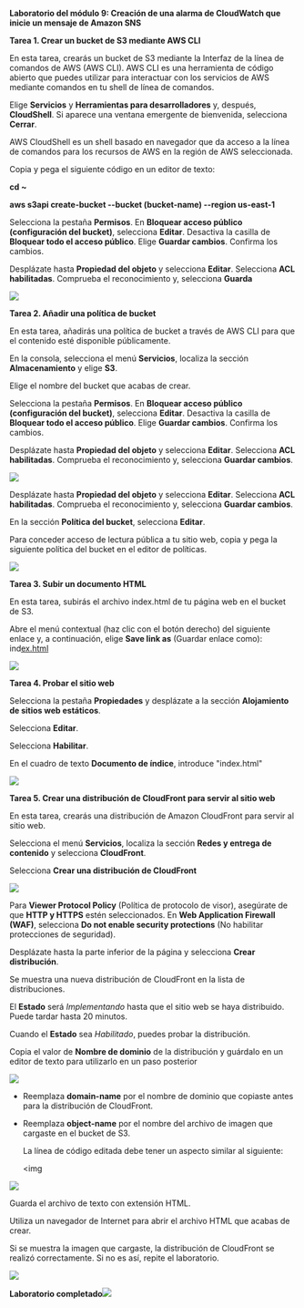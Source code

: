 ﻿**Laboratorio del módulo 9: Creación de una alarma de CloudWatch que inicie un mensaje de Amazon SNS** 

**Tarea 1. Crear un bucket de S3 mediante AWS CLI** 

En esta tarea, crearás un bucket de S3 mediante la Interfaz de la línea de comandos de AWS (AWS CLI). AWS CLI es una herramienta de código abierto que puedes utilizar para interactuar con los servicios de AWS mediante comandos en tu shell de línea de comandos. 

Elige **Servicios** y **Herramientas para desarrolladores** y, después, **CloudShell**. Si aparece una ventana emergente de bienvenida, selecciona **Cerrar**. 

AWS CloudShell es un shell basado en navegador que da acceso a la línea de comandos para los recursos de AWS en la región de AWS seleccionada.

Copia y pega el siguiente código en un editor de texto:

**cd ~** 

**aws s3api create-bucket --bucket (bucket-name) --region us-east-1** 

Selecciona la pestaña **Permisos**. En **Bloquear acceso público (configuración del bucket)**, selecciona **Editar**. Desactiva la casilla de **Bloquear todo el acceso público**. Elige **Guardar cambios**. Confirma los cambios. 

Desplázate hasta **Propiedad del objeto** y selecciona **Editar**. Selecciona **ACL habilitadas**. Comprueba el reconocimiento y, selecciona **Guarda** 

![](![image](https://github.com/JohnJairoR/READMI/assets/152223886/a5b5dd3c-dba9-4ef1-a506-283196755c39)
)

**Tarea 2. Añadir una política de bucket** 

En esta tarea, añadirás una política de bucket a través de AWS CLI para que el contenido esté disponible públicamente.

En la consola, selecciona el menú **Servicios**, localiza la sección **Almacenamiento** y elige **S3**. 

Elige el nombre del bucket que acabas de crear.

Selecciona la pestaña **Permisos**. En **Bloquear acceso público (configuración del bucket)**, selecciona **Editar**. Desactiva la casilla de **Bloquear todo el acceso público**. Elige **Guardar cambios**. Confirma los cambios. 

Desplázate hasta **Propiedad del objeto** y selecciona **Editar**. Selecciona **ACL habilitadas**. Comprueba el reconocimiento y, selecciona **Guardar cambios**. 

![](Aspose.Words.a6ce0c63-8f8d-442b-8b3f-8ad4382bfa0d.002.jpeg)

Desplázate hasta **Propiedad del objeto** y selecciona **Editar**. Selecciona **ACL habilitadas**. Comprueba el reconocimiento y, selecciona **Guardar cambios**. 

En la sección **Política del bucket**, selecciona **Editar**. 

Para conceder acceso de lectura pública a tu sitio web, copia y pega la siguiente política del bucket en el editor de políticas.

![](Aspose.Words.a6ce0c63-8f8d-442b-8b3f-8ad4382bfa0d.003.jpeg)

**Tarea 3. Subir un documento HTML** 

En esta tarea, subirás el archivo index.html de tu página web en el bucket de S3.

Abre el menú contextual (haz clic con el botón derecho) del siguiente enlace y, a continuación, elige **Save link as** (Guardar enlace como): ind[ex.html ](https://aws-tc-largeobjects.s3.us-west-2.amazonaws.com/CUR-TF-100-ACCAIC-1-91563/03-lab-5-cloudfront/s3/index.html)

![](Aspose.Words.a6ce0c63-8f8d-442b-8b3f-8ad4382bfa0d.004.jpeg)

**Tarea 4. Probar el sitio web** 

Selecciona la pestaña **Propiedades** y desplázate a la sección **Alojamiento de sitios web estáticos**. 

Selecciona **Editar**. 

Selecciona **Habilitar**. 

En el cuadro de texto **Documento de índice**, introduce "index.html" 

![](Aspose.Words.a6ce0c63-8f8d-442b-8b3f-8ad4382bfa0d.005.png)

**Tarea 5. Crear una distribución de CloudFront para servir al sitio web** 

En esta tarea, crearás una distribución de Amazon CloudFront para servir al sitio web.

Selecciona el menú **Servicios**, localiza la sección **Redes y entrega de contenido** y selecciona **CloudFront**. 

Selecciona **Crear una distribución de CloudFront** 

![](Aspose.Words.a6ce0c63-8f8d-442b-8b3f-8ad4382bfa0d.006.jpeg)

Para **Viewer Protocol Policy** (Política de protocolo de visor), asegúrate de que **HTTP y HTTPS** estén seleccionados. En **Web Application Firewall (WAF)**, selecciona **Do not enable security protections** (No habilitar protecciones de seguridad).

Desplázate hasta la parte inferior de la página y selecciona **Crear distribución**. 

Se muestra una nueva distribución de CloudFront en la lista de distribuciones. 

El **Estado** será *Implementando* hasta que el sitio web se haya distribuido. Puede tardar hasta 20 minutos. 

Cuando el **Estado** sea *Habilitado*, puedes probar la distribución.

Copia el valor de **Nombre de dominio** de la distribución y guárdalo en un editor de texto para utilizarlo en un paso posterior

![](Aspose.Words.a6ce0c63-8f8d-442b-8b3f-8ad4382bfa0d.007.jpeg)

- Reemplaza **domain-name** por el nombre de dominio que copiaste antes para la distribución de CloudFront. 
- Reemplaza **object-name** por el nombre del archivo de imagen que cargaste en el bucket de S3. 

  La línea de código editada debe tener un aspecto similar al siguiente: <p><img  

![](Aspose.Words.a6ce0c63-8f8d-442b-8b3f-8ad4382bfa0d.008.png)

Guarda el archivo de texto con extensión HTML. 

Utiliza un navegador de Internet para abrir el archivo HTML que acabas de crear.

Si se muestra la imagen que cargaste, la distribución de CloudFront se realizó correctamente. Si no es así, repite el laboratorio.

![](Aspose.Words.a6ce0c63-8f8d-442b-8b3f-8ad4382bfa0d.009.jpeg)

**Laboratorio completado![](Aspose.Words.a6ce0c63-8f8d-442b-8b3f-8ad4382bfa0d.010.png)**
